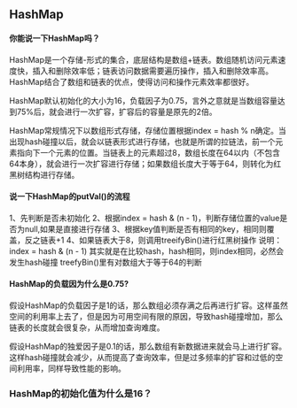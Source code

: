 ## HashMap

#### 你能说一下HashMap吗？

HashMap是一个存储<k>-<value>形式的集合，底层结构是数组+链表。数组随机访问元素速度快，插入和删除效率低；链表访问数据需要遍历操作，插入和删除效率高。HashMap结合了数组和链表的优点，使得访问和操作元素效率都很好。

HashMap默认初始化的大小为16，负载因子为0.75，言外之意就是当数组容量达到75%后，就会进行一次扩容，扩容后的容量是原先的2倍。

HashMap常规情况下以数组形式存储，存储位置根据index = hash % n确定。当出现hash碰撞以后，就会以链表形式进行存储，也就是所谓的拉链法，前一个元素指向下一个元素的位置。当链表上的元素超过8，数组长度在64以内（不包含64本身），就会进行一次扩容进行存储；如果数组长度大于等于64，则转化为红黑树结构进行存储。

#### 说一下HashMap的putVal()的流程

1、先判断是否未初始化
2、根据index = hash & (n - 1)，判断存储位置的value是否为null,如果是直接进行存储
3、根据key值判断是否有相同的key，相同则覆盖，反之链表+1
4、如果链表大于8，则调用treeifyBin()进行红黑树操作
说明：
index = hash & (n - 1) 其实就是在比较hash，hash相同，则index相同，必然会发生hash碰撞
treefyBin()里有对数组大于等于64的判断

#### HashMap的负载因为什么是0.75?

假设HashMap的负载因子是1的话，那么数组必须存满之后再进行扩容。这样虽然空间的利用率上去了，但是因为可用空间有限的原因，导致hash碰撞增加，那么链表的长度就会很复杂，从而增加查询难度。

假设HashMap的独爱因子是0.1的话，那么数组有新数据进来就会马上进行扩容。这样hash碰撞就会减少，从而提高了查询效率，但是过多频率的扩容和过低的空间利用率，同样导致性能的影响。

### HashMap的初始化值为什么是16？

